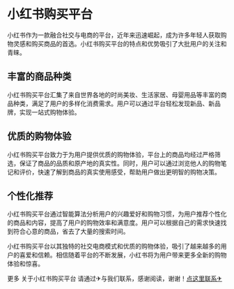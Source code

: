 # 小红书购买平台

小红书作为一款融合社交与电商的平台，近年来迅速崛起，成为许多年轻人获取购物灵感和购买商品的首选。小红书购买平台的特点和优势吸引了大批用户的关注和青睐。

## 丰富的商品种类
小红书购买平台汇集了来自世界各地的时尚美妆、生活家居、母婴用品等丰富的商品种类，满足了用户的多样化消费需求。用户可以通过平台轻松发现新品、新品牌，实现一站式购物体验。

## 优质的购物体验
小红书购买平台致力于为用户提供优质的购物体验，平台上的商品均经过严格筛选，保证了商品的品质和原产地的真实性。同时，用户可以通过浏览他人的购物笔记和评价，快速了解到商品的真实使用感受，帮助用户做出更明智的购物决策。

## 个性化推荐
小红书购买平台通过智能算法分析用户的兴趣爱好和购物习惯，为用户推荐个性化的商品和内容，提高了用户的购物效率和满意度。用户可以根据自己的需求快速找到符合心意的商品，省去了大量的搜索时间。

小红书购买平台以其独特的社交电商模式和优质的购物体验，吸引了越来越多的用户的喜爱和信赖。相信随着平台的不断发展，小红书将为用户带来更多全新的购物体验和惊喜。

更多 关于小红书购买平台 请通过✈与我们联系，感谢阅读，谢谢！[点这里联系✈](https://1.k02.cc)